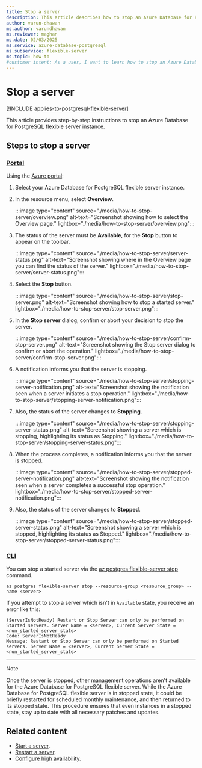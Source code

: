 ```yaml
---
title: Stop a server
description: This article describes how to stop an Azure Database for PostgreSQL flexible server.
author: varun-dhawan
ms.author: varundhawan
ms.reviewer: maghan
ms.date: 02/03/2025
ms.service: azure-database-postgresql
ms.subservice: flexible-server
ms.topic: how-to
#customer intent: As a user, I want to learn how to stop an Azure Database for PostgreSQL flexible server.
---
```


# Stop a server

[!INCLUDE [applies-to-postgresql-flexible-server](~/reusable-content/ce-skilling/azure/includes/postgresql/includes/applies-to-postgresql-flexible-server.md)]

This article provides step-by-step instructions to stop an Azure Database for PostgreSQL flexible server instance.

## Steps to stop a server

### [Portal](#tab/portal-stop-server)

Using the [Azure portal](https://portal.azure.com/):

1. Select your Azure Database for PostgreSQL flexible server instance.

2. In the resource menu, select **Overview**.

    :::image type="content" source="./media/how-to-stop-server/overview.png" alt-text="Screenshot showing how to select the Overview page." lightbox="./media/how-to-stop-server/overview.png":::

3. The status of the server must be **Available**, for the **Stop** button to appear on the toolbar.

    :::image type="content" source="./media/how-to-stop-server/server-status.png" alt-text="Screenshot showing where in the Overview page you can find the status of the server." lightbox="./media/how-to-stop-server/server-status.png":::

4. Select the **Stop** button.

    :::image type="content" source="./media/how-to-stop-server/stop-server.png" alt-text="Screenshot showing how to stop a started server." lightbox="./media/how-to-stop-server/stop-server.png":::

5. In the **Stop server** dialog, confirm or abort your decision to stop the server.

    :::image type="content" source="./media/how-to-stop-server/confirm-stop-server.png" alt-text="Screenshot showing the Stop server dialog to confirm or abort the operation." lightbox="./media/how-to-stop-server/confirm-stop-server.png":::

6. A notification informs you that the server is stopping.

    :::image type="content" source="./media/how-to-stop-server/stopping-server-notification.png" alt-text="Screenshot showing the notification seen when a server initiates a stop operation." lightbox="./media/how-to-stop-server/stopping-server-notification.png":::

7. Also, the status of the server changes to **Stopping**.

    :::image type="content" source="./media/how-to-stop-server/stopping-server-status.png" alt-text="Screenshot showing a server which is stopping, highlighting its status as Stopping." lightbox="./media/how-to-stop-server/stopping-server-status.png":::

8. When the process completes, a notification informs you that the server is stopped.

    :::image type="content" source="./media/how-to-stop-server/stopped-server-notification.png" alt-text="Screenshot showing the notification seen when a server completes a successful stop operation." lightbox="./media/how-to-stop-server/stopped-server-notification.png":::

9. Also, the status of the server changes to **Stopped**.

    :::image type="content" source="./media/how-to-stop-server/stopped-server-status.png" alt-text="Screenshot showing a server which is stopped, highlighting its status as Stopped." lightbox="./media/how-to-stop-server/stopped-server-status.png":::

### [CLI](#tab/cli-stop-server)

You can stop a started server via the [az postgres flexible-server stop](/cli/azure/postgres/flexible-server#az-postgres-flexible-server-stop) command.

```azurecli-interactive
az postgres flexible-server stop --resource-group <resource_group> --name <server>
```

If you attempt to stop a server which isn't in `Available` state, you receive an error like this:

```output
(ServerIsNotReady) Restart or Stop Server can only be performed on Started servers. Server Name = <server>, Current Server State = <non_started_server_state>
Code: ServerIsNotReady
Message: Restart or Stop Server can only be performed on Started servers. Server Name = <server>, Current Server State = <non_started_server_state>
```

---

> [!NOTE]
> Once the server is stopped, other management operations aren't available for the Azure Database for PostgreSQL flexible server.
> While the Azure Database for PostgreSQL flexible server is in stopped state, it could be briefly restarted for scheduled monthly maintenance, and then returned to its stopped state. This procedure ensures that even instances in a stopped state, stay up to date with all necessary patches and updates.

## Related content

- [Start a server](how-to-start-server.md).
- [Restart a server](how-to-restart-server.md).
- [Configure high availability](how-to-configure-high-availability.md).
